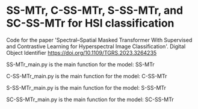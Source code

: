 # SS-MTr, C-SS-MTr, S-SS-MTr, and SC-SS-MTr for HSI classification
Code for the paper 'Spectral–Spatial Masked Transformer With Supervised and Contrastive Learning for Hyperspectral Image Classification'. Digital Object Identifier https://doi.org/10.1109/TGRS.2023.3264235

SS-MTr_main.py is the main function for the model: SS-MTr

C-SS-MTr_main.py is the main function for the model: C-SS-MTr

S-SS-MTr_main.py is the main function for the model: S-SS-MTr

SC-SS-MTr_main.py is the main function for the model: SC-SS-MTr

